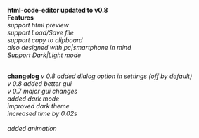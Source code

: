 **html-code-editor updated to v0.8** 
<br>
**Features**
<br>
_support html preview_
<br>
_support Load/Save file_
<br>
_support copy to clipboard_
<br>
_also designed with pc|smartphone in mind_
<br>
_Support Dark|Light mode_  
<Br>

**changelog**
_v 0.8 added dialog option in settings (off by default)_
<br>
_v 0.8 added better gui_
<br>
 _v 0.7 major gui changes_
<br>
_added dark mode_
<br>
_improved dark theme_
<br>
_increased time by 0.02s_                                                                                                                             
<br>
_added animation_                                                                          
